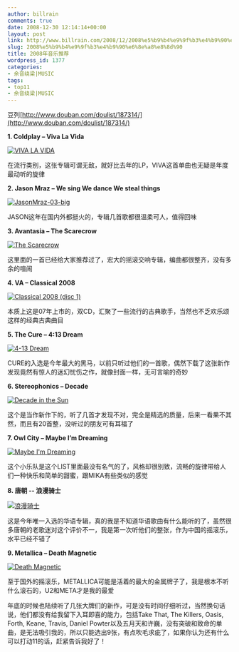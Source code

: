 ```yaml
---
author: billrain
comments: true
date: 2008-12-30 12:14:14+00:00
layout: post
link: http://www.billrain.com/2008/12/2008%e5%b9%b4%e9%9f%b3%e4%b9%90%e6%8e%a8%e8%8d%90/
slug: 2008%e5%b9%b4%e9%9f%b3%e4%b9%90%e6%8e%a8%e8%8d%90
title: 2008年音乐推荐
wordpress_id: 1377
categories:
- 余音绕梁|MUSIC
tags:
- top11
- 余音绕梁|MUSIC
---
```


豆列[http://www.douban.com/doulist/187314/](http://www.douban.com/doulist/187314/)

 

**1. Coldplay – Viva La Vida**

 

[![VIVA LA VIDA](http://www.billrain.com/wp-content/uploads/2008/12/cover-thumb.jpg)](http://www.billrain.com/wp-content/uploads/2008/12/cover.jpg)

 

在流行类别，这张专辑可谓无敌，就好比去年的LP，VIVA这首单曲也无疑是年度最动听的旋律

 

**2. Jason Mraz – We sing We dance We steal things**

 

[![JasonMraz-03-big](http://www.billrain.com/wp-content/uploads/2008/12/jasonmraz03big-thumb.jpg)](http://www.billrain.com/wp-content/uploads/2008/12/jasonmraz03big.jpg)

 

JASON这年在国内外都挺火的，专辑几首歌都很温柔可人，值得回味

 

**3. Avantasia – The Scarecrow**

 

[![The Scarecrow](http://www.billrain.com/wp-content/uploads/2008/12/thescarecrow-thumb.jpg)](http://www.billrain.com/wp-content/uploads/2008/12/thescarecrow.jpg)

 

这里面的一首已经给大家推荐过了，宏大的摇滚交响专辑，编曲都很整齐，没有多余的喧闹

 

**4. VA – Classical 2008**

 

[![Classical 2008 (disc 1)](http://www.billrain.com/wp-content/uploads/2008/12/classical2008disc1-thumb.jpg)](http://www.billrain.com/wp-content/uploads/2008/12/classical2008disc1.jpg)

 

本质上这是07年上市的，双CD，汇聚了一些流行的古典歌手，当然也不乏欢乐颂这样的经典古典曲目

 

**5. The Cure – 4:13 Dream**

 

[![4-13 Dream](http://www.billrain.com/wp-content/uploads/2008/12/413dream-thumb.jpg)](http://www.billrain.com/wp-content/uploads/2008/12/413dream.jpg)

 

CURE的入选是今年最大的黑马，以前只听过他们的一首歌，偶然下载了这张新作发现竟然有惊人的迷幻忧伤之作，就像封面一样，无可言喻的奇妙

 

**6. Stereophonics – Decade**

 

[![Decade in the Sun](http://www.billrain.com/wp-content/uploads/2008/12/decadeinthesun-thumb.jpg)](http://www.billrain.com/wp-content/uploads/2008/12/decadeinthesun.jpg)

 

这个是当作新作下的，听了几首才发现不对，完全是精选的质量，后来一看果不其然，而且有20首整，没听过的朋友可有耳福了

 

**7. Owl City – Maybe I’m Dreaming**

 

 

 

 

 

 

[![Maybe I'm Dreaming](http://www.billrain.com/wp-content/uploads/2008/12/maybeimdreaming-thumb.jpg)](http://www.billrain.com/wp-content/uploads/2008/12/maybeimdreaming.jpg)

 

这个小乐队是这个LIST里面最没有名气的了，风格却很别致，流畅的旋律带给人们一种快乐和简单的甜蜜，跟MIKA有些类似的感觉

 

**8. 唐朝 -- 浪漫骑士**

 

[![浪漫骑士](http://www.billrain.com/wp-content/uploads/2008/12/thumb.jpg)](http://www.billrain.com/wp-content/uploads/2008/12/4410a30bb01b.jpg)

 

这是今年唯一入选的华语专辑，真的我是不知道华语歌曲有什么能听的了，虽然很多唐朝的老歌迷对这个评价不一，我是第一次听他们的整张，作为中国的摇滚乐，水平已经不错了

 

**9. Metallica – Death Magnetic**

 

[![Death Magnetic](http://www.billrain.com/wp-content/uploads/2008/12/deathmagnetic-thumb.jpg)](http://www.billrain.com/wp-content/uploads/2008/12/deathmagnetic.jpg)

 

至于国外的摇滚乐，METALLICA可能是活着的最大的金属牌子了，我是根本不听什么滚石的，U2和META才是我的最爱

 

年底的时候也陆续听了几张大牌们的新作，可是没有时间仔细听过，当然换句话说，他们都没有给我留下入耳即喜的能力，包括Take That, The Killers, Oasis, Forth, Keane, Travis, Daniel Powter以及五月天和许巍，没有突破和致命的单曲，是无法吸引我的，所以只能选出9张，有点吹毛求疵了，如果你认为还有什么可以打动11的话，赶紧告诉我好了！

 

 

 
